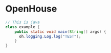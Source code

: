 # OpenHouse

```java
// This is java
class example {
    public static void main(String[] args) {
      oh.logging.Log.log("TEST");
    }
}
```
